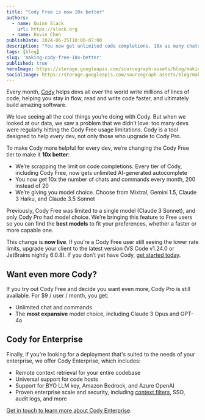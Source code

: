 ```yaml
---
title: "Cody Free is now 10x better"
authors: 
  - name: Quinn Slack
    url: https://slack.org
  - name: Kevin Chen
publishDate: 2024-06-25T10:00-07:00
description: "You now get unlimited code completions, 10x as many chats, and model choice with Cody Free."
tags: [blog]
slug: 'making-cody-free-10x-better'
published: true
heroImage: https://storage.googleapis.com/sourcegraph-assets/blog/making-cody-free-10x-better-og.jpg
socialImage: https://storage.googleapis.com/sourcegraph-assets/blog/making-cody-free-10x-better-og.jpg
---
```


Every month, [Cody](https://sourcegraph.com/cody) helps devs all over the world write millions of lines of code, helping you stay in flow, read and write code faster, and ultimately build amazing software. 

We love seeing all the cool things you’re doing with Cody. But when we looked at our data, we saw a problem that we didn’t love: too many devs were regularly hitting the Cody Free usage limitations. Cody is a tool designed to help _every_ dev, not only those who upgrade to Cody Pro.

To make Cody more helpful for every dev, we’re changing the Cody Free tier to make it **10x better**: 

* We’re scrapping the limit on code completions. Every tier of Cody, including Cody Free, now gets unlimited AI-generated autocomplete
* You now get 10x the number of chats and commands every month, 200 instead of 20
* We’re giving you model choice. Choose from Mixtral, Gemini 1.5, Claude 3 Haiku, and Claude 3.5 Sonnet

Previously, Cody Free was limited to a single model (Claude 3 Sonnet), and only Cody Pro had model choice. We’re bringing this feature to Free users so you can find the **best models** to fit your preferences, whether a faster or more capable one.

This change is **now live**. If you’re a Cody Free user still seeing the lower rate limits, upgrade your client to the latest version (VS Code v1.24.0 or JetBrains nightly 6.0.8). If you don’t yet have Cody, [get started today](https://sourcegraph.com/cody).

## Want even more Cody?

If you try out Cody Free and decide you want even more, Cody Pro is still available. For $9 / user / month, you get:

* Unlimited chat and commands
* The **most expansive** model choice, including Claude 3 Opus and GPT-4o

## Cody for Enterprise

Finally, if you're looking for a deployment that's suited to the needs of your enterprise, we offer Cody Enterprise, which includes:

* Remote context retrieval for your entire codebase
* Universal support for code hosts
* Support for BYO LLM key, Amazon Bedrock, and Azure OpenAI
* Proven enterprise scale and security, including [context filters](https://sourcegraph.com/docs/cody/capabilities/ignore-context#cody-context-filters), SSO, audit logs, and more

[Get in touch to learn more about Cody Enterprise](https://sourcegraph.com/contact/request-info).
